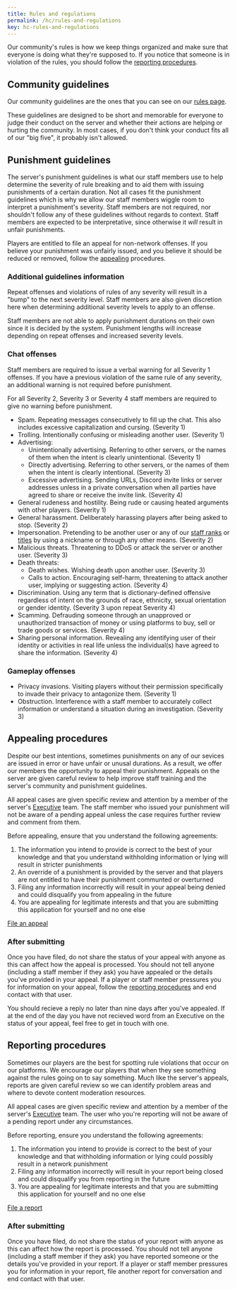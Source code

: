 ```yaml
---
title: Rules and regulations
permalink: /hc/rules-and-regulations
key: hc-rules-and-regulations
---
```


Our community's rules is how we keep things organized and make sure that everyone is doing what they're supposed to. If you notice that someone is in violation of the rules, you should follow the [reporting procedures](#reporting).

## Community guidelines
Our community guidelines are the ones that you can see on our [rules page](../rules).

These guidelines are designed to be short and memorable for everyone to judge their conduct on the server and whether their actions are helping or hurting the community. In most cases, if you don't think your conduct fits all of our "big five", it probably isn't allowed.

## Punishment guidelines
The server's punishment guidelines is what our staff members use to help determine the severity of rule breaking and to aid them with issuing punishments of a certain duration. Not all cases fit the punishment guidelines which is why we allow our staff members wiggle room to interpret a punishment's severity. Staff members are not required, nor shouldn't follow any of these guidelines without regards to context. Staff members are expected to be interpretative, since otherwise it *will* result in unfair punishments.

Players are entitled to file an appeal for non-network offenses. If you believe your punishment was unfairly issued, and you believe it should be reduced or removed, follow the [appealing](#appealing) procedures.

### Additional guidelines information
Repeat offenses and violations of rules of any severity will result in a "bump" to the next severity level. Staff members are also given discretion here when determining additional severity levels to apply to an offense.

Staff members are not able to apply punishment durations on their own since it is decided by the system. Punishment lengths will increase depending on repeat offenses and increased severity levels.

### Chat offenses
Staff members are required to issue a verbal warning for all <span class="severity-1">Severity 1</span> offenses. If you have a previous violation of the same rule of any severity, an additional warning is not required before punishment.

For all <span class="severity-2">Severity 2</span>, <span class="severity-3">Severity 3</span> or <span class="severity-4">Severity 4</span> staff members are required to give no warning before punishment.

* Spam. Repeating messages consecutively to fill up the chat. This also includes excessive capitalization and cursing. (<span class="severity-1">Severity 1</span>)
* Trolling. Intentionally confusing or misleading another user. (<span class="severity-1">Severity 1</span>)
* Advertising:
  * Unintentionally advertising. Referring to other servers, or the names of them when the intent is clearly unintentional. (<span class="severity-1">Severity 1</span>)
  * Directly advertising. Referring to other servers, or the names of them when the intent is clearly intentional. (<span class="severity-3">Severity 3</span>)
  * Excessive advertising. Sending URLs, Discord invite links or server addresses unless in a private conversation when all parties have agreed to share or receive the invite link. (<span class="severity-4">Severity 4</span>)
* General rudeness and hostility. Being rude or causing heated arguments with other players. (<span class="severity-1">Severity 1</span>)
* General harassment. Deliberately harassing players after being asked to stop. (<span class="severity-2">Severity 2</span>)
* Impersonation. Pretending to be another user or any of our [staff ranks](../staff) or [titles](../hc/titles-and-honors) by using a nickname or through any other means. (<span class="severity-2">Severity 2</span>)
* Malicious threats. Threatening to DDoS or attack the server or another user. (<span class="severity-3">Severity 3</span>)
* Death threats:
  * Death wishes. Wishing death upon another user. (<span class="severity-3">Severity 3</span>)
  * Calls to action. Encouraging self-harm, threatening to attack another user, implying or suggesting action. (<span class="severity-4">Severity 4</span>)
* Discrimination. Using any term that is dictionary-defined offensive regardless of intent on the grounds of race, ethnicity, sexual orientation or gender identity. (<span class="severity-3">Severity 3</span> upon repeat <span class="severity-4">Severity 4</span>)
* Scamming. Defrauding someone through an unapproved or unauthorized transaction of money or using platforms to buy, sell or trade goods or services. (<span class="severity-4">Severity 4</span>)
* Sharing personal information. Revealing any identifying user of their identity or activities in real life unless the individual(s) have agreed to share the information. (<span class="severity-4">Severity 4</span>)

### Gameplay offenses
* Privacy invasions. Visiting players without their permission specifically to invade their privacy to antagonize them. (<span class="severity-1">Severity 1</span>)
* Obstruction. Interference with a staff member to accurately collect information or understand a situation during an investigation. (<span class="severity-3">Severity 3</span>)

<!-- <strong><span style="color: #B03A2E">Network Ban</span>:</strong> 
## Reporting procedures 
Sometimes the server's players have better insight into issues and rule-breaking that is taking place on the server at any point. -->

## Appealing procedures
Despite our best intentions, sometimes punishments on any of our sevices are issued in error or have unfair or unusal durations. As a result, we offer our members the opportunity to appeal their punishment. Appeals on the server are given careful review to help improve staff training and the server's community and punishment guidelines.

All appeal cases are given specific review and attention by a member of the server's [Executive](../hc/content-moderation#executive) team. The staff member who issued your punishment will not be aware of a pending appeal unless the case requires further review and comment from them. 

Before appealing, ensure that you understand the following agreements:
1. The information you intend to provide is correct to the best of your knowledge and that you understand withholding information or lying will result in stricter punishments
2. An override of a punishment is provided by the server and that players are not entitled to have their punishment communted or overturned
3. Filing any information incorrectly will result in your appeal being denied and could disqualify you from appealing in the future
4. You are appealing for legitimate interests and that you are submitting this application for yourself and no one else

<a class="button button--outline-primary button--rounded" href="../forms/appeal">File an appeal</a>

### After submitting
Once you have filed, do not share the status of your appeal with anyone as this can affect how the appeal is processed. You should not tell anyone (including a staff member if they ask) you have appealed or the details you've provided in your appeal. If a player or staff member pressures you for information on your appeal, follow the [reporting procedures](#reporting-procedures) and end contact with that user.

You should recieve a reply no later than nine days after you've appealed. If at the end of the day you have not recieved word from an Executive on the status of your appeal, feel free to get in touch with one.

## Reporting procedures
Sometimes our players are the best for spotting rule violations that occur on our platforms. We encourage our players that when they see something against the rules going on to say something. Much like the server's appeals, reports are given careful review so we can identify problem areas and where to devote content moderation resources.

All appeal cases are given specific review and attention by a member of the server's [Executive](../hc/content-moderation#executive) team. The user who you're reporting will not be aware of a pending report under any circumstances. 

Before reporting, ensure you understand the following agreements:
1. The information you intend to provide is correct to the best of your knowledge and that withholding information or lying could possibly result in a network punishment
2. Filing any information incorrectly will result in your report being closed and could disqualify you from reporting in the future
3. You are appealing for legitimate interests and that you are submitting this application for yourself and no one else

<a class="button button--outline-primary button--rounded" href="../forms/report">File a report</a>

### After submitting
Once you have filed, do not share the status of your report with anyone as this can affect how the report is processed. You should not tell anyone (including a staff member if they ask) you have reported someone or the details you've provided in your report. If a player or staff member pressures you for information in your report, file another report for conversation and end contact with that user.